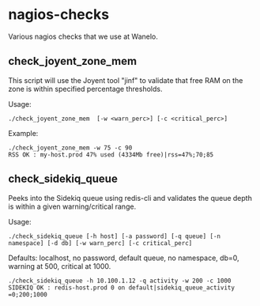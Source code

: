 nagios-checks
=============

Various nagios checks that we use at Wanelo.

check_joyent_zone_mem 
---------------------
This script will use the Joyent tool "jinf" to validate that free RAM on the zone is within specified percentage thresholds.

Usage: 
```
./check_joyent_zone_mem  [-w <warn_perc>] [-c <critical_perc>]
```

Example:
```
./check_joyent_zone_mem -w 75 -c 90 
RSS OK : my-host.prod 47% used (4334Mb free)|rss=47%;70;85
```

check_sidekiq_queue
-------------------
Peeks into the Sidekiq queue using redis-cli and validates the queue depth is within a given warning/critical range.

Usage: 
```
./check_sidekiq_queue [-h host] [-a password] [-q queue] [-n namespace] [-d db] [-w warn_perc] [-c critical_perc]
```

Defaults: localhost, no password, default queue, no namespace, db=0, warning at 500, critical at 1000.

```
./check_sidekiq_queue -h 10.100.1.12 -q activity -w 200 -c 1000
SIDEKIQ OK : redis-host.prod 0 on default|sidekiq_queue_activity =0;200;1000
```
